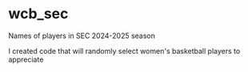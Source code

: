 # wcb_sec
Names of players in SEC 2024-2025 season

I created code that will randomly select women's basketball players to appreciate
